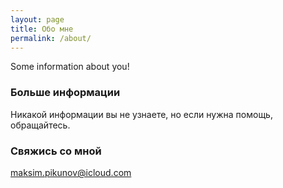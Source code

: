 ```yaml
---
layout: page
title: Обо мне
permalink: /about/
---
```


Some information about you!

### Больше информации
Никакой информации вы не узнаете, но если нужна помощь, обращайтесь.

### Свяжись со мной

[maksim.pikunov@icloud.com](mailto:maksim.pikunov@icloud.com)
